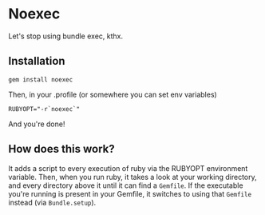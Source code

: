 # Noexec

Let's stop using bundle exec, kthx.

## Installation

    gem install noexec

Then, in your .profile (or somewhere you can set env variables)

    RUBYOPT="-r`noexec`"

And you're done!

## How does this work?

It adds a script to every execution of ruby via the RUBYOPT environment variable. Then, when you run ruby, it takes a look at your working directory, and every directory above it until it can find a `Gemfile`. If the executable you're running is present in your Gemfile, it switches to using that `Gemfile` instead (via `Bundle.setup`).
